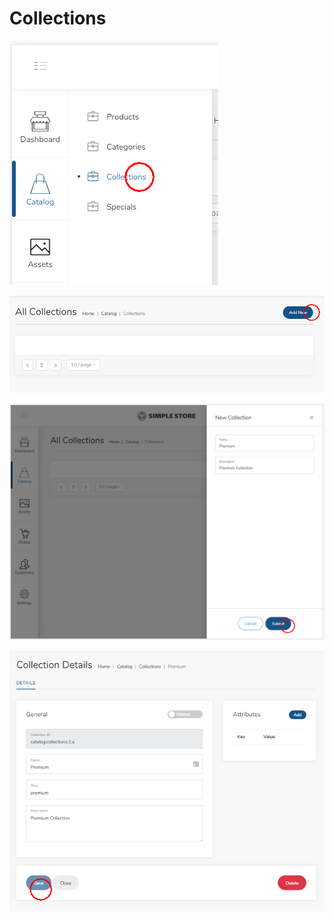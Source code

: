 # Collections



![](../.gitbook/assets/image%20%2819%29.png)

![](../.gitbook/assets/image%20%284%29.png)



![](../.gitbook/assets/image.png)



![](../.gitbook/assets/image%20%289%29.png)

